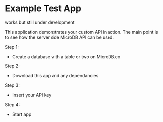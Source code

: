 
# Example Test App
works but still under development

This application demonstrates your custom API in action.
The main point is to see how the server side MicroDB API can be used.


Step 1:
- Create a database with a table or two on MicroDB.co

Step 2:
- Download this app and any dependancies

Step 3:
- Insert your API key

Step 4:
- Start app
